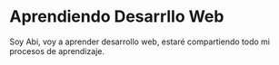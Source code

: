 # Aprendiendo Desarrllo Web

Soy Abi, voy a aprender desarrollo web, estaré compartiendo todo mi procesos de aprendizaje.
